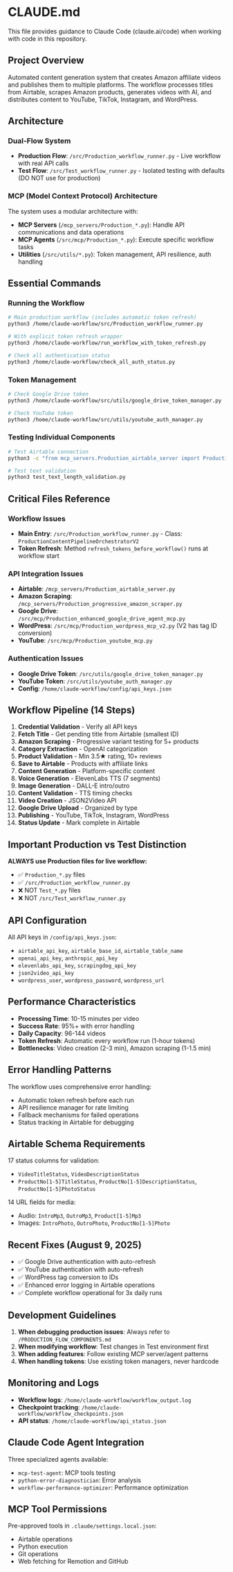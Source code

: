 # CLAUDE.md

This file provides guidance to Claude Code (claude.ai/code) when working with code in this repository.

## Project Overview

Automated content generation system that creates Amazon affiliate videos and publishes them to multiple platforms. The workflow processes titles from Airtable, scrapes Amazon products, generates videos with AI, and distributes content to YouTube, TikTok, Instagram, and WordPress.

## Architecture

### Dual-Flow System
- **Production Flow**: `/src/Production_workflow_runner.py` - Live workflow with real API calls
- **Test Flow**: `/src/Test_workflow_runner.py` - Isolated testing with defaults (DO NOT use for production)

### MCP (Model Context Protocol) Architecture
The system uses a modular architecture with:
- **MCP Servers** (`/mcp_servers/Production_*.py`): Handle API communications and data operations
- **MCP Agents** (`/src/mcp/Production_*.py`): Execute specific workflow tasks
- **Utilities** (`/src/utils/*.py`): Token management, API resilience, auth handling

## Essential Commands

### Running the Workflow
```bash
# Main production workflow (includes automatic token refresh)
python3 /home/claude-workflow/src/Production_workflow_runner.py

# With explicit token refresh wrapper
python3 /home/claude-workflow/run_workflow_with_token_refresh.py

# Check all authentication status
python3 /home/claude-workflow/check_all_auth_status.py
```

### Token Management
```bash
# Check Google Drive token
python3 /home/claude-workflow/src/utils/google_drive_token_manager.py

# Check YouTube token  
python3 /home/claude-workflow/src/utils/youtube_auth_manager.py
```

### Testing Individual Components
```bash
# Test Airtable connection
python3 -c "from mcp_servers.Production_airtable_server import ProductionAirtableMCPServer; import asyncio; server = ProductionAirtableMCPServer('KEY', 'BASE', 'TABLE'); asyncio.run(server.get_pending_title())"

# Test text validation
python3 test_text_length_validation.py
```

## Critical Files Reference

### Workflow Issues
- **Main Entry**: `/src/Production_workflow_runner.py` - Class: `ProductionContentPipelineOrchestratorV2`
- **Token Refresh**: Method `refresh_tokens_before_workflow()` runs at workflow start

### API Integration Issues
- **Airtable**: `/mcp_servers/Production_airtable_server.py`
- **Amazon Scraping**: `/mcp_servers/Production_progressive_amazon_scraper.py`
- **Google Drive**: `/src/mcp/Production_enhanced_google_drive_agent_mcp.py`
- **WordPress**: `/src/mcp/Production_wordpress_mcp_v2.py` (V2 has tag ID conversion)
- **YouTube**: `/src/mcp/Production_youtube_mcp.py`

### Authentication Issues
- **Google Drive Token**: `/src/utils/google_drive_token_manager.py`
- **YouTube Token**: `/src/utils/youtube_auth_manager.py`
- **Config**: `/home/claude-workflow/config/api_keys.json`

## Workflow Pipeline (14 Steps)

1. **Credential Validation** - Verify all API keys
2. **Fetch Title** - Get pending title from Airtable (smallest ID)
3. **Amazon Scraping** - Progressive variant testing for 5+ products
4. **Category Extraction** - OpenAI categorization
5. **Product Validation** - Min 3.5★ rating, 10+ reviews
6. **Save to Airtable** - Products with affiliate links
7. **Content Generation** - Platform-specific content
8. **Voice Generation** - ElevenLabs TTS (7 segments)
9. **Image Generation** - DALL-E intro/outro
10. **Content Validation** - TTS timing checks
11. **Video Creation** - JSON2Video API
12. **Google Drive Upload** - Organized by type
13. **Publishing** - YouTube, TikTok, Instagram, WordPress
14. **Status Update** - Mark complete in Airtable

## Important Production vs Test Distinction

**ALWAYS use Production files for live workflow:**
- ✅ `Production_*.py` files
- ✅ `/src/Production_workflow_runner.py`
- ❌ NOT `Test_*.py` files
- ❌ NOT `/src/Test_workflow_runner.py`

## API Configuration

All API keys in `/config/api_keys.json`:
- `airtable_api_key`, `airtable_base_id`, `airtable_table_name`
- `openai_api_key`, `anthropic_api_key`
- `elevenlabs_api_key`, `scrapingdog_api_key`
- `json2video_api_key`
- `wordpress_user`, `wordpress_password`, `wordpress_url`

## Performance Characteristics

- **Processing Time**: 10-15 minutes per video
- **Success Rate**: 95%+ with error handling
- **Daily Capacity**: 96-144 videos
- **Token Refresh**: Automatic every workflow run (1-hour tokens)
- **Bottlenecks**: Video creation (2-3 min), Amazon scraping (1-1.5 min)

## Error Handling Patterns

The workflow uses comprehensive error handling:
- Automatic token refresh before each run
- API resilience manager for rate limiting
- Fallback mechanisms for failed operations
- Status tracking in Airtable for debugging

## Airtable Schema Requirements

17 status columns for validation:
- `VideoTitleStatus`, `VideoDescriptionStatus`
- `ProductNo[1-5]TitleStatus`, `ProductNo[1-5]DescriptionStatus`, `ProductNo[1-5]PhotoStatus`

14 URL fields for media:
- Audio: `IntroMp3`, `OutroMp3`, `Product[1-5]Mp3`
- Images: `IntroPhoto`, `OutroPhoto`, `ProductNo[1-5]Photo`

## Recent Fixes (August 9, 2025)

- ✅ Google Drive authentication with auto-refresh
- ✅ YouTube authentication with auto-refresh
- ✅ WordPress tag conversion to IDs
- ✅ Enhanced error logging in Airtable operations
- ✅ Complete workflow operational for 3x daily runs

## Development Guidelines

1. **When debugging production issues**: Always refer to `/PRODUCTION_FLOW_COMPONENTS.md`
2. **When modifying workflow**: Test changes in Test environment first
3. **When adding features**: Follow existing MCP server/agent patterns
4. **When handling tokens**: Use existing token managers, never hardcode

## Monitoring and Logs

- **Workflow logs**: `/home/claude-workflow/workflow_output.log`
- **Checkpoint tracking**: `/home/claude-workflow/workflow_checkpoints.json`
- **API status**: `/home/claude-workflow/api_status.json`

## Claude Code Agent Integration

Three specialized agents available:
- `mcp-test-agent`: MCP tools testing
- `python-error-diagnostician`: Error analysis
- `workflow-performance-optimizer`: Performance optimization

## MCP Tool Permissions

Pre-approved tools in `.claude/settings.local.json`:
- Airtable operations
- Python execution
- Git operations
- Web fetching for Remotion and GitHub
